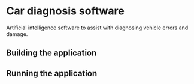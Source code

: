 # Car diagnosis software

Artificial intelligence software to assist with diagnosing vehicle errors and damage. 

## Building the application

## Running the application 

